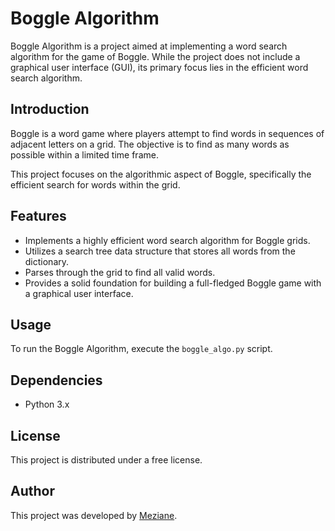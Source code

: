 # Boggle Algorithm

Boggle Algorithm is a project aimed at implementing a word search algorithm for the game of Boggle. While the project does not include a graphical user interface (GUI), its primary focus lies in the efficient word search algorithm.

## Introduction

Boggle is a word game where players attempt to find words in sequences of adjacent letters on a grid. The objective is to find as many words as possible within a limited time frame.

This project focuses on the algorithmic aspect of Boggle, specifically the efficient search for words within the grid.

## Features

- Implements a highly efficient word search algorithm for Boggle grids.
- Utilizes a search tree data structure that stores all words from the dictionary.
- Parses through the grid to find all valid words.
- Provides a solid foundation for building a full-fledged Boggle game with a graphical user interface.

## Usage

To run the Boggle Algorithm, execute the `boggle_algo.py` script.

## Dependencies

- Python 3.x

## License

This project is distributed under a free license.

## Author

This project was developed by [Meziane](https://github.com/Mezia137).
